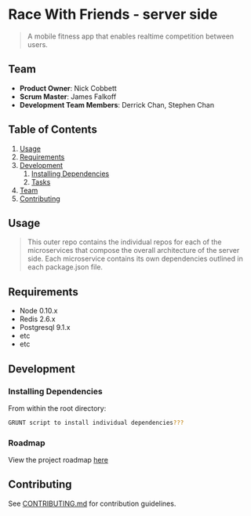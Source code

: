 # Race With Friends - server side

> A mobile fitness app that enables realtime competition between users.

## Team

  - __Product Owner__: Nick Cobbett
  - __Scrum Master__: James Falkoff
  - __Development Team Members__: Derrick Chan, Stephen Chan

## Table of Contents

1. [Usage](#Usage)
1. [Requirements](#requirements)
1. [Development](#development)
    1. [Installing Dependencies](#installing-dependencies)
    1. [Tasks](#tasks)
1. [Team](#team)
1. [Contributing](#contributing)

## Usage

> This outer repo contains the individual repos for each of the microservices that compose the overall architecture of the server side. Each microservice contains its own dependencies outlined in each package.json file.

## Requirements

- Node 0.10.x
- Redis 2.6.x
- Postgresql 9.1.x
- etc
- etc

## Development

### Installing Dependencies

From within the root directory:

```sh
GRUNT script to install individual dependencies???
```

### Roadmap

View the project roadmap [here](https://github.com/HR-Elves/race-with-friends-mobile/issues)


## Contributing

See [CONTRIBUTING.md](CONTRIBUTING.md) for contribution guidelines.